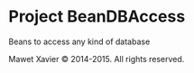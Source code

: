 Project BeanDBAccess
====================

Beans to access any kind of database

Mawet Xavier © 2014-2015. All rights reserved.
